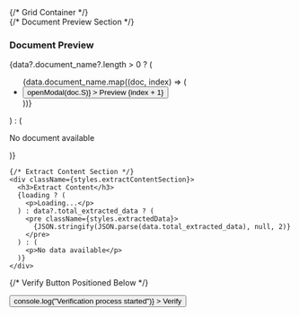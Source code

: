 <div className={styles.mainContent}>
  {/* Grid Container */}
  <div className={styles.gridContainer}>
    {/* Document Preview Section */}
    <div className={styles.previewSection}>
      <h3>Document Preview</h3>
      {data?.document_name?.length > 0 ? (
        <ul className={styles.documentList}>
          {data.document_name.map((doc, index) => (
            <li key={index}>
              <button
                className={styles.previewButton}
                onClick={() => openModal(doc.S)}
              >
                Preview {index + 1}
              </button>
            </li>
          ))}
        </ul>
      ) : (
        <p>No document available</p>
      )}
    </div>

    {/* Extract Content Section */}
    <div className={styles.extractContentSection}>
      <h3>Extract Content</h3>
      {loading ? (
        <p>Loading...</p>
      ) : data?.total_extracted_data ? (
        <pre className={styles.extractedData}>
          {JSON.stringify(JSON.parse(data.total_extracted_data), null, 2)}
        </pre>
      ) : (
        <p>No data available</p>
      )}
    </div>
  </div>

  {/* Verify Button Positioned Below */}
  <div className={styles.buttonContainer}>
    <button
      className={styles.verifyButton}
      onClick={() => console.log("Verification process started")}
    >
      Verify
    </button>
  </div>
</div>
